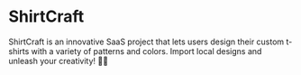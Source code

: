 # ShirtCraft
ShirtCraft  is an innovative SaaS project that lets users design their custom t-shirts with a variety of patterns and colors. Import local designs and unleash your creativity! 🎨👕
